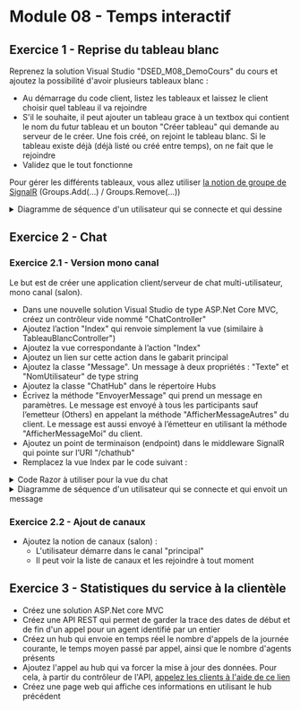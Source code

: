 # Module 08 - Temps interactif

## Exercice 1 - Reprise du tableau blanc

Reprenez la solution Visual Studio "DSED_M08_DemoCours" du cours et ajoutez la possibilité d'avoir plusieurs tableaux blanc :

- Au démarrage du code client, listez les tableaux et laissez le client choisir quel tableau il va rejoindre
- S'il le souhaite, il peut ajouter un tableau grace à un textbox qui contient le nom du futur tableau et un bouton "Créer tableau" qui demande au serveur de le créer. Une fois créé, on rejoint le tableau blanc. Si le tableau existe déjà (déjà listé ou créé entre temps), on ne fait que le rejoindre
- Validez que le tout fonctionne

Pour gérer les différents tableaux, vous allez utiliser [la notion de groupe de SignalR](https://docs.microsoft.com/en-us/aspnet/signalr/overview/guide-to-the-api/working-with-groups) (Groups.Add(...) / Groups.Remove(...))

<details>
    <summary>Diagramme de séquence d'un utilisateur qui se connecte et qui dessine</summary>

![](../out/Module08_TempsInteractif/diag/tableaublanc/tableaublanc.png)

</details>

## Exercice 2 - Chat

### Exercice 2.1 - Version mono canal

Le but est de créer une application client/serveur de chat multi-utilisateur, mono canal (salon).

- Dans une nouvelle solution Visual Studio de type ASP.Net Core MVC, créez un contrôleur vide nommé "ChatController"
- Ajoutez l’action "Index" qui renvoie simplement la vue (similaire à TableauBlancController")
- Ajoutez la vue correspondante à l’action "Index"
- Ajoutez un lien sur cette action dans le gabarit principal
- Ajoutez la classe "Message". Un message à deux propriétés : "Texte" et "NomUtilisateur" de type string
- Ajoutez la classe "ChatHub" dans le répertoire Hubs
- Écrivez la méthode "EnvoyerMessage" qui prend un message en paramètres. Le message est envoyé à tous les participants sauf l’emetteur (Others) en appelant la méthode "AfficherMessageAutres" du client. Le message est aussi envoyé à l’émetteur en utilisant la méthode "AfficherMessageMoi" du client.
- Ajoutez un point de terminaison (endpoint) dans le middleware SignalR qui pointe sur l’URI "/chathub"
- Remplacez la vue Index par le code suivant :

<details>
    <summary>Code Razor à utiliser pour la vue du chat</summary>

```csharp
@{
    ViewData["Title"] = "Index";
}

<h2>Chat</h2>

<div class="row" id="login-row">
    <div class="col-md-2">
        <div class="form-group">
            <label for="nomUtilisateur" class="control-label">Nom utilisateur</label>
            <input name="nomUtilisateur" id="nomUtilisateur" class="form-control" type="text" />
        </div>
        <button class="btn btn-warning btn-sm" id="btn-startChat">
            Démarrer le chat
        </button>
    </div>
</div>

<div class="row" id="chat-row" style="display:none">
    <div class="col-md-5">
        <div class="panel panel-primary">
            <div class="panel-heading" id="accordion">
                <span class="glyphicon glyphicon-comment"></span> Discussion en direct
            </div>
            <div class="panel-collapse" id="collapseOne">
                <div class="panel-body">
                    <ul class="chat" id="listeMessages"></ul>
                </div>
                <div class="panel-footer">
                    <div class="input-group">
                        <input id="message-input" type="text" class="form-control input-sm" placeholder="Type your message here..." />
                        <span class="input-group-btn">
                            <button class="btn btn-warning btn-sm" id="btn-send">
                                Send
                            </button>
                        </span>
                    </div>
                </div>
            </div>
        </div>
    </div>
</div>

@section scripts {
    <script src="~/lib/microsoft/signalr/dist/browser/signalr.js"></script>

    <script>
        $(function () {
            let connexion = null;
            let nomUtilisateur = null;
            document.getElementById("btn-startChat")
                .onclick = function () {
                    nomUtilisateur = document.getElementById("nomUtilisateur").value;

                    if (nomUtilisateur) {
                        document.getElementById("login-row").style.display = 'none';
                        document.getElementById("chat-row").style.display = 'block';

                        connexion = new signalR.HubConnectionBuilder().withUrl("/chatHub").build();

                        connexion.on("AfficherMessageAutres", function (message) {
                            afficherMessageAutre(message);
                        });

                        connexion.on("AfficherMessageMoi", function (message) {
                            afficherMessageMoi(message);
                        });

                        connexion.on("DemarrageChat", function (messages) {
                            messages.forEach(function (message) {
                                if (nomUtilisateur == message.nomUtilisateur) {
                                    afficherMessageMoi(message);
                                } else {
                                    afficherMessageAutre(message);
                                }
                            });
                        });

                        connexion.start().catch(function (err) {
                            return console.error(err.toString());
                        });

                        let afficherMessageAutre = function (message) {
                            afficherGabaritMessage(message, gabaritMessageUtilisateurAutre);
                        };

                        let afficherMessageMoi = function (message) {
                            afficherGabaritMessage(message, gabaritMessageUtilisateurCourant);
                        };

                        let afficherGabaritMessage = function (message, gabarit) {
                            gabarit = gabarit.replace("{{message}}", message.texte);
                            gabarit = gabarit.replace("{{userDisplayName}}", message.nomUtilisateur);

                            $("#listeMessages").append($(gabarit));
                        }
                    }
            };

            document.getElementById("btn-send")
                .onclick = function () {
                    let texteMessage = document.getElementById("message-input").value;
                    let message = {
                        texte: texteMessage,
                        nomUtilisateur: nomUtilisateur
                    };
                    connexion.invoke("EnvoyerMessage", message);

                    document.getElementById("message-input").value = "";
                };

        });

        var gabaritMessageUtilisateurCourant = `
                            <li class="right clearfix">
                            <span class="chat-img pull-right">
                                <img src="http://placehold.it/50/FA6F57/fff&text=ME" alt="User Avatar" class="img-circle" />
                            </span>
                            <div class="chat-body clearfix">
                                <div class="header">
                                    <strong class="pull-right primary-font">{{userDisplayName}}</strong>
                                </div>
                                <p>
                                    {{message}}
                                </p>
                            </div>
                        </li>
    `;

        var gabaritMessageUtilisateurAutre = `
                        <li class="left clearfix">
                            <span class="chat-img pull-left">
                                <img src="http://placehold.it/50/55C1E7/fff&text=U" alt="User Avatar" class="img-circle" />
                            </span>
                            <div class="chat-body clearfix">
                                <div class="header">
                                    <strong class="pull-right primary-font">{{userDisplayName}}</strong>
                                </div>
                                <p>
                                    {{message}}
                                </p>
                            </div>
                        </li>
        `;
    </script>
}
```

</details>

<details>
    <summary>Diagramme de séquence d'un utilisateur qui se connecte et qui envoit un message</summary>

![](../out/Module08_TempsInteractif/diag/chat/chat.png)

</details>

### Exercice 2.2 - Ajout de canaux

- Ajoutez la notion de canaux (salon) :
  - L'utilisateur démarre dans le canal "principal"
  - Il peut voir la liste de canaux et les rejoindre à tout moment

## Exercice 3 - Statistiques du service à la clientèle

- Créez une solution ASP.Net core MVC
- Créez une API REST qui permet de garder la trace des dates de début et de fin d'un appel pour un agent identifié par un entier
- Créez un hub qui envoie en temps réel le nombre d'appels de la journée courante, le temps moyen passé par appel, ainsi que le nombre d'agents présents
- Ajoutez l'appel au hub qui va forcer la mise à jour des données. Pour cela, à partir du contrôleur de l'API, [appelez les clients à l'aide de ce lien](https://docs.microsoft.com/en-us/aspnet/core/signalr/hubcontext?view=aspnetcore-5.0)
- Créez une page web qui affiche ces informations en utilisant le hub précédent
